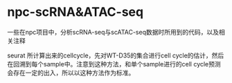 # npc-scRNA&ATAC-seq
一些在npc项目中，分析scRNA-seq与scATAC-seq数据时所用到的代码，以及相关注释

seurat 所计算出来的cellcycle，先对WT-D35的集合进行cell cycle的估计，然后在回溯到每个sample中。注意到这种方法，和单个sample进行的cell cycle预测会存在一定的出入，所以以这种方法作为标准。

